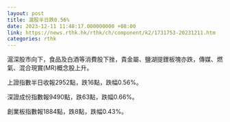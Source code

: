 ```yaml
---
layout: post
title: 滬股半日跌0.56%
date: 2023-12-11 11:48:17.000000000 +08:00
link: https://news.rthk.hk/rthk/ch/component/k2/1731753-20231211.htm
categories: rthk
---
```


滬深股市向下，食品及白酒等消費股下挫，貴金屬、鹽湖提鋰板塊亦跌，傳媒、燃氣、混合現實(MR)概念股上升。

上證指數半日收報2952點，跌16點，跌幅0.56%。

深證成份指數報9490點，跌63點，跌幅0.66%。

創業板指數報1884點，跌8點，跌幅0.43%。
